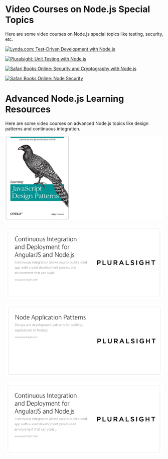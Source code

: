 <!--
{
"name" : "node-resources",
"version" : "0.0.1",
"title" : "Next Steps for Node.js Learning",
"description" : "This module provides links to additional Node.js learning resources. ",
"homepage" : "https://pilot.outlearn.com/user/25",
"license" : "Creative Commons Attribution 4.0 International",
"freshnessDate" : 2015-06-18
}
-->

<!-- @section -->

# Video Courses on Node.js Special Topics

Here are some video courses on Node.js special topics like testing, security, etc.

[![Lynda.com: Test-Driven Development with Node.js](https://raw.githubusercontent.com/sigma512/node-path/master/assets/lynda-test-driven-developement-with-node.png)](http://www.lynda.com/Node.js-tutorials/Test-Driven-Development-Node.js/383527-2.html)

[![Pluralsight: Unit Testing with Node.js](https://raw.githubusercontent.com/sigma512/node-path/master/assets/pluralsight-unit-testing-with-node.png)](http://www.pluralsight.com/courses/unit-testing-nodejs)

[![Safari Books Online: Security and Cryptography with Node.js](https://raw.githubusercontent.com/sigma512/node-path/master/assets/safari-nodejs-recipes-ch6-security-cryptography.png)](https://www.safaribooksonline.com/library/view/nodejs-recipes-a/9781430260585/9781430260585_Ch06.xhtml)

[![Safari Books Online: Node Security](https://raw.githubusercontent.com/sigma512/node-path/master/assets/safari-node-security.png)](https://www.safaribooksonline.com/library/view/node-security/9781783281497)


<!-- @section -->

# Advanced Node.js Learning Resources

Here are some video courses on advanced Node.js topics like design patterns and continuous integration.


[![Essential JavaScript Design Patterns](https://raw.githubusercontent.com/outlearn-content/node-path/master/assets/js-design-patterns.png)](http://www.addyosmani.com/resources/essentialjsdesignpatterns/book/)

[![Safari Books Online: Node:js Design Patterns](https://raw.githubusercontent.com/outlearn-content/node-path/master/assets/node-ci.png)](https://www.safaribooksonline.com/library/view/nodejs-design-patterns/9781783287314/)

[![Pluralsight: Node Application Patterns](https://raw.githubusercontent.com/outlearn-content/node-path/master/assets/node-application-patterns.png)](http://www.pluralsight.com/courses/node-application-patterns)


[![Pluralsight: Continuous Integration and Deployment for AngularJS and Node.js](https://raw.githubusercontent.com/outlearn-content/node-path/master/assets/node-ci.png)](http://www.pluralsight.com/courses/description/continuous-integration-deployment-angularjs-nodejs)
